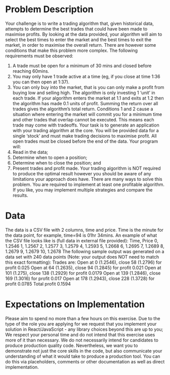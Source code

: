 # Problem Description
Your challenge is to write a trading algorithm that, given historical data, attempts to determine the
best trades that could have been made to maximise profits. By looking at the data provided, your
algorithm will aim to select the best times to enter the market and the best times to exit the
market, in order to maximise the overall return. There are however some conditions that make this
problem more complex. The following requirements must be observed:
1. A trade must be open for a minimum of 30 mins and closed before reaching 60mins.
2. You may only have 1 trade active at a time (eg, if you close at time 1:36 you can then open
at 1:37).
3. You can only buy into the market, that is you can only make a profit from buying low and
selling high.
The algorithm is only investing 1 ‘unit’ in each trade. If your algorithm enters the market at 1.1 and
exits at 1.2 then the algorithm has made 0.1 units of profit. Summing the return over all trades
gives the algorithm’s total return. Conditions 1 and 2 cause a situation where entering the market
will commit you for a minimum time and other trades that overlap cannot be executed. This means
each trade may come with tradeoffs.
Your task is to generate an application with your trading algorithm at the core. You will be provided
data for a single ‘stock’ and must make trading decisions to maximise profit. All open trades must
be closed before the end of the data.
Your program will:
1. Read in the data;
2. Determine when to open a position;
3. Determine when to close the position; and
4. Present trades and profit made.
Your trading algorithm is NOT required to produce the optimal result however you should be aware
of any limitations your approach does have.
There are many ways to solve this problem. You are required to implement at least one profitable
algorithm. If you like, you may implement multiple strategies and compare the results.

# Data
The data is a CSV file with 2 columns, time and price. Time is the minute for the data point, for
example, time=94 is 01hr 34mins. An example of what the CSV file looks like is (full data in
external file provided):
Time, Price
0, 1.2546
1, 1.2567
2, 1.2577
3, 1.2579
4, 1.2593
5, 1.2668
6, 1.2695
7, 1.2689
8, 1.2679
9, 1.2679
10, 1.2678
The following sample output was generated on a data set with 240 data points (Note: your output
does NOT need to match this exact formatting):
Trades are:
Open at 0 (1.2546), close 58 (1.2796) for profit 0.025
Open at 64 (1.2635), close 94 (1.2845) for profit 0.021
Open at 101 (1.275), close 138 (1.2929) for profit 0.0179
Open at 139 (1.2846), close 169 (1.3016) for profit 0.017
Open at 178 (1.2943), close 228 (1.3728) for profit 0.0785
Total profit 0.1594

# Expectations on Implementation
Please aim to spend no more than a few hours on this exercise.
Due to the type of the role you are applying for we request that you implement your solution in
React/JavaScript - any library choices beyond this are up to you;
We respect your personal time and do not intend that this exercise uses more of it than necessary.
We do not necessarily intend for candidates to produce production quality code. Nevertheless, we
want you to demonstrate not just the core skills in the code, but also communicate your
understanding of what it would take to produce a production tool. You can do this via placeholders,
comments or other documentation as well as direct implementation.